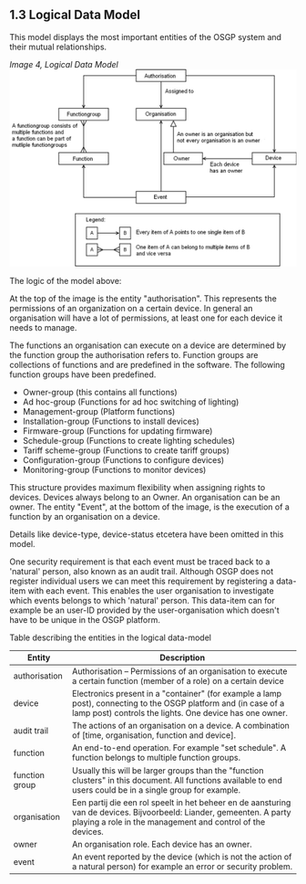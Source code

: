 ## 1.3 Logical Data Model

This model displays the most important entities of the OSGP system and their mutual relationships.

_Image 4, Logical Data Model_
 ![alt text](./logical-data-model.png "Logical Data Model")

The logic of the model above:

At the top of the image is the entity "authorisation". This represents the permissions of an organization on a certain device. In general an organisation will have a lot of permissions, at least one for each device it needs to manage.

The functions an organisation can execute on a device are determined by the function group the authorisation refers to. Function groups are collections of functions and are predefined in the software. The following function groups have been predefined.

- Owner-group (this contains all functions)
- Ad hoc-group (Functions for ad hoc switching of lighting)
- Management-group (Platform functions)
- Installation-group (Functions to install devices)
- Firmware-group (Functions for updating firmware)
- Schedule-group (Functions to create lighting schedules)
- Tariff scheme-group (Functions to create tariff groups)
- Configuration-group (Functions to configure devices)
- Monitoring-group (Functions to monitor devices)

This structure provides maximum flexibility when assigning rights to devices. Devices always belong to an Owner. An organisation can be an owner. The entity "Event", at the bottom of the image, is the execution of a function by an organisation on a device.

Details like device-type, device-status etcetera have been omitted in this model.

One security requirement is that each event must be traced back to a 'natural'  person, also known as an audit trail. Although OSGP does not register individual users we can meet this requirement by registering a data-item with each event. This enables the user organisation to investigate which events belongs to which 'natural' person. This data-item can for example be an user-ID provided by the user-organisation which doesn't have to be unique in the OSGP platform.

Table describing the entities in the logical data-model

| **Entity** | **Description** |
| --- | --- |
| authorisation | Authorisation – Permissions of an organisation to execute a certain function  (member of a role) on a certain device |
| device | Electronics present in a "container" (for example a lamp post), connecting to the OSGP platform and (in case of a lamp post) controls the lights. One device has one owner. |
| audit trail | The actions of an organisation on a device. A combination of [time, organisation, function and device]. |
| function | An end-to-end operation. For example "set schedule". A function belongs to multiple function groups. |
| function group | Usually this will be larger groups than the "function clusters" in this document. All functions available to end users could be in a single group for example. |
| organisation | Een partij die een rol speelt in het beheer en de aansturing van de devices. Bijvoorbeeld: Liander, gemeenten. A party playing a role in the management and control of the devices. |
| owner | An organisation role. Each device has an owner. |
| event | An event reported by the device (which is not the action of a natural person) for example an error or security problem. |
